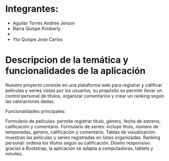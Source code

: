 # Integrantes:
- Aguilar Torres Andree Jerson
- Barra Quispe Kimberly 
-
- Yto Quispe Jose Carlos

# Descripcion de la temática y funcionalidades de la aplicación
Nuestro proyecto consiste en una plataforma web para registrar y calificar películas y series vistas por los usuarios, su propósito es permitir llevar un control personal de títulos, organizar comentarios y crear un ranking según las valoraciones dadas.

Funcionalidades principales:

Formulario de películas: permite registrar título, género, fecha de estreno, calificación y comentario. 
Formulario de series: incluye título, número de temporadas, género, calificación y comentario. 
Tablas de visualización: muestran las películas y series registradas en listas organizadas. 
Ranking personal: ordena los títulos según su calificación. 
Diseño responsivo: gracias a Bootstrap, la aplicación se adapta a computadoras, tablets y móviles. 
